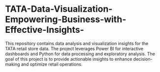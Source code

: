# TATA-Data-Visualization-Empowering-Business-with-Effective-Insights-
This repository contains data analysis and visualization insights for the TATA retail store data. The project leverages Power BI for interactive dashboards and Python for data processing and exploratory analysis. The goal of this project is to provide actionable insights to enhance decision-making and optimize retail operations.
